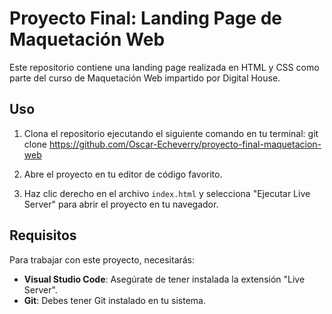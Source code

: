 # Proyecto Final: Landing Page de Maquetación Web

Este repositorio contiene una landing page realizada en HTML y CSS como parte del curso de Maquetación Web impartido por Digital House.

## Uso

1. Clona el repositorio ejecutando el siguiente comando en tu terminal:
git clone https://github.com/Oscar-Echeverry/proyecto-final-maquetacion-web

2. Abre el proyecto en tu editor de código favorito.

3. Haz clic derecho en el archivo `index.html` y selecciona "Ejecutar Live Server" para abrir el proyecto en tu navegador.

## Requisitos

Para trabajar con este proyecto, necesitarás:

- **Visual Studio Code**: Asegúrate de tener instalada la extensión "Live Server".
- **Git**: Debes tener Git instalado en tu sistema.
